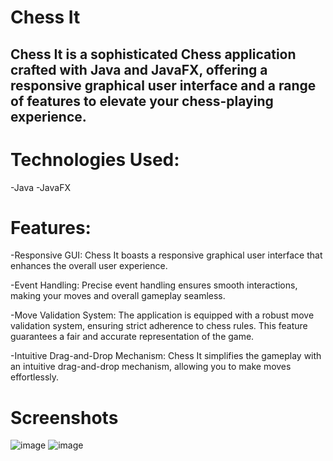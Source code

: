 # Chess It

## Chess It is a sophisticated Chess application crafted with Java and JavaFX, offering a responsive graphical user interface and a range of features to elevate your chess-playing experience.

# Technologies Used:
-Java
-JavaFX

# Features:
-Responsive GUI: Chess It boasts a responsive graphical user interface that enhances the overall user experience.

-Event Handling: Precise event handling ensures smooth interactions, making your moves and overall gameplay seamless.

-Move Validation System: The application is equipped with a robust move validation system, ensuring strict adherence to chess rules. This feature guarantees a fair and accurate representation of the game.

-Intuitive Drag-and-Drop Mechanism: Chess It simplifies the gameplay with an intuitive drag-and-drop mechanism, allowing you to make moves effortlessly.

# Screenshots
![image](https://github.com/MeerModii/ChessIt/assets/116285279/136e8cad-cce6-481d-9f51-b138ee1615d8)
![image](https://github.com/MeerModii/ChessIt/assets/116285279/d5af553e-6ef5-43d9-8e2b-91e38032da15)

